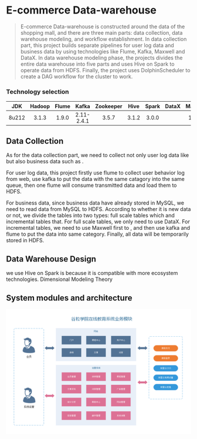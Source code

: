 # E-commerce Data-warehouse

> E-commerce Data-warehouse is constructed around the data of the shopping mall, and there are three main parts: data collection, data warehouse modeling, and workflow establishment. In data collection part, this project builds separate pipelines for user log data and business data by using technologies like Flume, Kafka, Maxwell and DataX. In data warehouse modeling phase, the projects divides the entire data warehouse into five parts and uses Hive on Spark to operate data from HDFS. Finally, the project uses DolphinScheduler to create a DAG workflow for the cluster to work. 

### Technology selection

| JDK | Hadoop | Flume  | Kafka | Zookeeper | Hive | Spark| DataX | MaxWell | DolphinScheduler|
| :-----:| :----: | :----: | :-----:| :----: | :----: | :-----:| :----: | :----: |:----:|
| 8u212 | 3.1.3 | 1.9.0 | 2.11-2.4.1 | 3.5.7 | 3.1.2 | 3.0.0 |  | 1.29.2 | 1.3.9|

## Data Collection

As for the data collection part, we need to collect not only user log data like  but also business data such as . 

For user log data, this project firstly use flume to collect user behavior log from web, use kafka to put the data with the same catagory into the same queue, then one flume will consume transmitted data and load them to HDFS.




For business data, since business data have already stored in MySQL, we need to read data from MySQL to HDFS. According to whether it is new data or not, we divide the tables into two types: full scale tables which and incremental tables that. For full scale tables, we only need to use DataX. For incremental tables, we need to use Maxwell first to , and then use kafka and flume to put the data into same category. Finally, all data will be temporarily stored in HDFS. 



## Data Warehouse Design

we use Hive on Spark is because it is compatible with more ecosystem technologies. Dimensional Modeling Theory


## System modules and architecture

![](https://github.com/sbchengyiwei/guli-online-study-website/blob/main/System%20modules.png)
